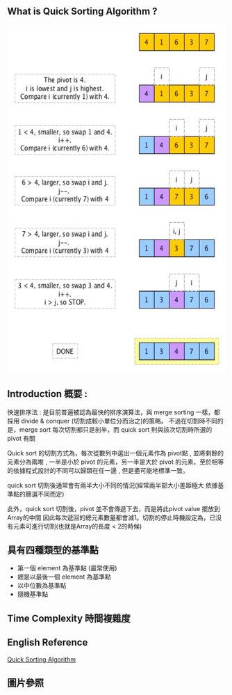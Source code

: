 
## What is Quick Sorting Algorithm ?


<img src='https://github.com/Wei-Tsung/Core-Concepts-Visualization/blob/master/quicksort_imperative-1.jpg' width='600' height='800'>




## Introduction 概要 :

快速排序法 : 是目前普遍被認為最快的排序演算法，與 merge sorting 一樣，都採用 divide & conquer (切割成較小單位分而治之)的策略。
不過在切割時不同的是，merge sort 每次切割都只是剖半，而 quick sort 則與該次切割時所選的 pivot 有關

Quick sort 的切割方式為，每次從數列中選出一個元素作為 pivot點 , 並將剩餘的元素分為兩堆 , 一半是小於 pivot 的元素，另一半是大於 pivot 的元素，至於相等的依據程式設計的不同可以歸類在任一邊  , 但是盡可能地標準一致。

quick sort 切割後通常會有兩半大小不同的情況(經常兩半部大小差距極大  依據基準點的篩選不同而定)

此外，quick sort 切割後，pivot 並不會傳遞下去，而是將此pivot value 擺放到Array的中間
因此每次遞回的總元素數量都會減1。切割的停止時機設定為，已沒有元素可進行切割(也就是Array的長度 < 2的時候)


## 具有四種類型的基準點

- 第一個 element 為基準點 (最常使用)
- 總是以最後一個 element 為基準點
- 以中位數為基準點
- 隨機基準點 








## Time Complexity 時間複雜度





## English Reference  


[Quick Sorting Algorithm](http://typeocaml.com/2015/01/02/immutable/)

## 圖片參照
